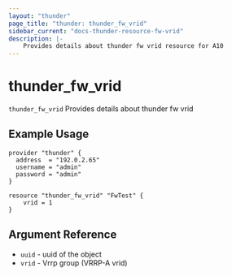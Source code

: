 ```yaml
---
layout: "thunder"
page_title: "thunder: thunder_fw_vrid"
sidebar_current: "docs-thunder-resource-fw-vrid"
description: |-
	Provides details about thunder fw vrid resource for A10
---
```


# thunder\_fw\_vrid

`thunder_fw_vrid` Provides details about thunder fw vrid
## Example Usage


```hcl
provider "thunder" {
  address  = "192.0.2.65"
  username = "admin"
  password = "admin"
}

resource "thunder_fw_vrid" "FwTest" {
	vrid = 1 
}
```

## Argument Reference

* `uuid` - uuid of the object
* `vrid` - Vrrp group (VRRP-A vrid)

